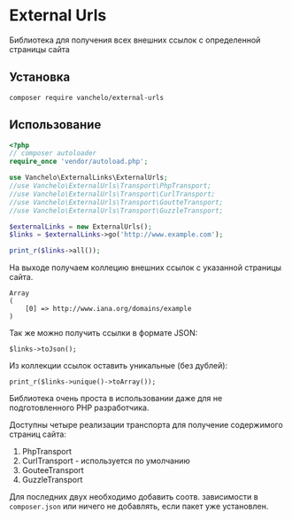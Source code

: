 # External Urls

Библиотека для получения всех внешних ссылок с определенной страницы сайта

## Установка

`composer require vanchelo/external-urls`

## Использование

```php
<?php
// composer autoloader
require_once 'vendor/autoload.php';

use Vanchelo\ExternalLinks\ExternalUrls;
//use Vanchelo\ExternalUrls\Transport\PhpTransport;
//use Vanchelo\ExternalUrls\Transport\CurlTransport;
//use Vanchelo\ExternalUrls\Transport\GoutteTransport;
//use Vanchelo\ExternalUrls\Transport\GuzzleTransport;

$externalLinks = new ExternalUrls();
$links = $externalLinks->go('http://www.example.com');

print_r($links->all());
```

На выходе получаем коллецию внешних ссылок с указанной страницы сайта.
```
Array
(
    [0] => http://www.iana.org/domains/example
)
```

Так же можно получить ссылки в формате JSON:
```
$links->toJson();
```

Из коллекции ссылок оставить уникальные (без дублей):
```
print_r($links->unique()->toArray());
```

Библиотека очень проста в использовании даже для не подготовленного PHP разработчика.

Доступны четыре реализации транспорта для получение содержимого страниц сайта:

1. PhpTransport
2. CurlTransport - используется по умолчанию
3. GouteeTransport
4. GuzzleTransport

Для последних двух необходимо добавить соотв. зависимости в `composer.json` или ничего не добавлять, если пакет уже установлен.
